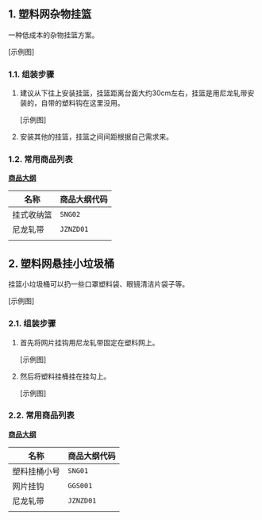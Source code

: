 ## 1. 塑料网杂物挂篮

一种低成本的杂物挂篮方案。

[示例图]

### 1.1. 组装步骤

1. 建议从下往上安装挂篮，挂篮距离台面大约30cm左右，挂篮是用尼龙轧带安装的，自带的塑料钩在这里没用。

    [示例图]

2. 安装其他的挂篮，挂篮之间间距根据自己需求来。

### 1.2. 常用商品列表

**[商品大纲](../商品大纲.md)**

| 名称 | 商品大纲代码 |
| - | - |
| 挂式收纳篮 | `SNG02` |
| 尼龙轧带 | `JZNZD01` |
| | |

## 2. 塑料网悬挂小垃圾桶

挂篮小垃圾桶可以扔一些口罩塑料袋、眼镜清洁片袋子等。

[示例图]

### 2.1. 组装步骤

1. 首先将网片挂钩用尼龙轧带固定在塑料网上。

    [示例图]

2. 然后将塑料挂桶挂在挂勾上。

    [示例图]

### 2.2. 常用商品列表

**[商品大纲](../商品大纲.md)**

| 名称 | 商品大纲代码 |
| - | - |
| 塑料挂桶小号 | `SNG01` |
| 网片挂钩 | `GGS001` |
| 尼龙轧带 | `JZNZD01` |
| | |
